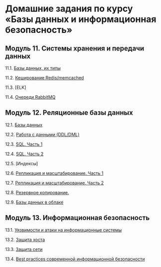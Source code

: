 # Домашние задания по курсу «Базы данных и информационная безопасность»
## Модуль 11. Системы хранения и передачи данных

11.1. [Базы данных, их типы](https://github.com/OctaPod/Homework5/blob/main/11-01.md)

11.2. [Кеширование Redis/memcached](https://github.com/OctaPod/Homework5/blob/main/11-02.md)

11.3. [ELK]

11.4. [Очереди RabbitMQ](https://github.com/OctaPod/Homework5/blob/main/11-04.md)


## Модуль 12. Реляционные базы данных

12.1. [Базы данных](https://github.com/OctaPod/Homework5/blob/main/12-01.md)

12.2. [Работа с данными (DDL/DML)](https://github.com/OctaPod/Homework5/blob/main/12-02.md)

12.3. [SQL. Часть 1](https://github.com/OctaPod/Homework5/blob/main/12-03.md)

12.4. [SQL. Часть 2](https://github.com/OctaPod/Homework5/blob/main/12-04.md)

12.5. [Индексы]

12.6. [Репликация и масштабирование. Часть 1](https://github.com/OctaPod/Homework5/blob/main/12-06.md)

12.7. [Репликация и масштабирование. Часть 2](https://github.com/netology-code/sdb-homeworks/blob/main/12-07.md)

12.8. [Резервное копирование. ](https://github.com/netology-code/sdb-homeworks/blob/main/12-08.md)

12.9. [Базы данных в облаке](https://github.com/netology-code/sdb-homeworks/blob/main/12-09.md)


## Модуль 13. Информационная безопасность

13.1. [Уязвимости и атаки на информационные системы](https://github.com/netology-code/sdb-homeworks/blob/main/13-01.md)

13.2. [Защита хоста](https://github.com/netology-code/sdb-homeworks/blob/main/13-02.md)

13.3. [Защита сети](https://github.com/netology-code/sdb-homeworks/blob/main/13-03.md)

13.4. [Best practices современной информационной безопасности]()
